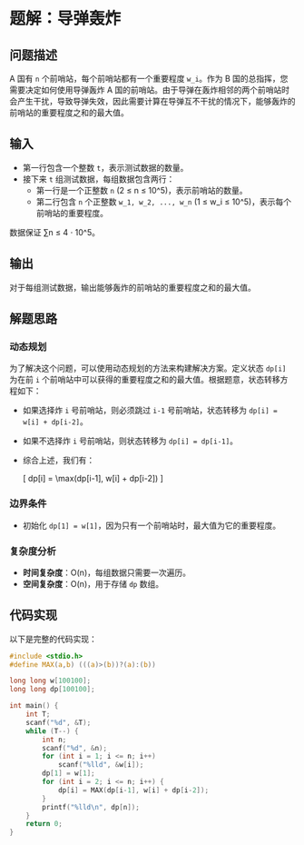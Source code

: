 # 题解：导弹轰炸

## 问题描述

A 国有 `n` 个前哨站，每个前哨站都有一个重要程度 `w_i`。作为 B 国的总指挥，您需要决定如何使用导弹轰炸 A 国的前哨站。由于导弹在轰炸相邻的两个前哨站时会产生干扰，导致导弹失效，因此需要计算在导弹互不干扰的情况下，能够轰炸的前哨站的重要程度之和的最大值。

## 输入

- 第一行包含一个整数 `t`，表示测试数据的数量。
- 接下来 `t` 组测试数据，每组数据包含两行：
  - 第一行是一个正整数 `n` (2 ≤ n ≤ 10^5)，表示前哨站的数量。
  - 第二行包含 `n` 个正整数 `w_1, w_2, ..., w_n` (1 ≤ w_i ≤ 10^5)，表示每个前哨站的重要程度。

数据保证 ∑n ≤ 4 ⋅ 10^5。

## 输出

对于每组测试数据，输出能够轰炸的前哨站的重要程度之和的最大值。

## 解题思路

### 动态规划

为了解决这个问题，可以使用动态规划的方法来构建解决方案。定义状态 `dp[i]` 为在前 `i` 个前哨站中可以获得的重要程度之和的最大值。根据题意，状态转移方程如下：

- 如果选择炸 `i` 号前哨站，则必须跳过 `i-1` 号前哨站，状态转移为 `dp[i] = w[i] + dp[i-2]`。
- 如果不选择炸 `i` 号前哨站，则状态转移为 `dp[i] = dp[i-1]`。
- 综合上述，我们有：
  
  \[
  dp[i] = \max(dp[i-1], w[i] + dp[i-2])
  \]

### 边界条件

- 初始化 `dp[1] = w[1]`，因为只有一个前哨站时，最大值为它的重要程度。

### 复杂度分析

- **时间复杂度**：O(n)，每组数据只需要一次遍历。
- **空间复杂度**：O(n)，用于存储 `dp` 数组。

## 代码实现

以下是完整的代码实现：

```c
#include <stdio.h>
#define MAX(a,b) (((a)>(b))?(a):(b))

long long w[100100];
long long dp[100100];

int main() {
    int T;
    scanf("%d", &T);
    while (T--) {
        int n;
        scanf("%d", &n);
        for (int i = 1; i <= n; i++)
            scanf("%lld", &w[i]);
        dp[1] = w[1];
        for (int i = 2; i <= n; i++) {
            dp[i] = MAX(dp[i-1], w[i] + dp[i-2]);
        }
        printf("%lld\n", dp[n]);
    }
    return 0;
}

